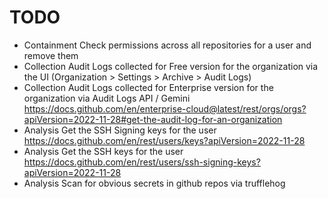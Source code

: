 # TODO
- Containment Check permissions across all repositories for a user and remove them
- Collection Audit Logs collected for Free version for the organization via the UI (Organization > Settings > Archive > Audit Logs)
- Collection Audit Logs collected for Enterprise version for the organization via Audit Logs API / Gemini https://docs.github.com/en/enterprise-cloud@latest/rest/orgs/orgs?apiVersion=2022-11-28#get-the-audit-log-for-an-organization
- Analysis Get the SSH Signing keys for the user https://docs.github.com/en/rest/users/keys?apiVersion=2022-11-28
- Analysis Get the SSH keys for the user https://docs.github.com/en/rest/users/ssh-signing-keys?apiVersion=2022-11-28
- Analysis Scan for obvious secrets in github repos via trufflehog

